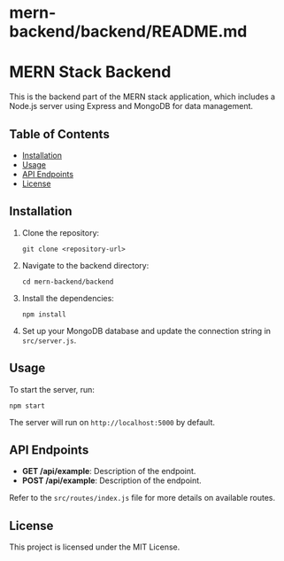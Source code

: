 # mern-backend/backend/README.md

# MERN Stack Backend

This is the backend part of the MERN stack application, which includes a Node.js server using Express and MongoDB for data management.

## Table of Contents

- [Installation](#installation)
- [Usage](#usage)
- [API Endpoints](#api-endpoints)
- [License](#license)

## Installation

1. Clone the repository:
   ```
   git clone <repository-url>
   ```

2. Navigate to the backend directory:
   ```
   cd mern-backend/backend
   ```

3. Install the dependencies:
   ```
   npm install
   ```

4. Set up your MongoDB database and update the connection string in `src/server.js`.

## Usage

To start the server, run:
```
npm start
```

The server will run on `http://localhost:5000` by default.

## API Endpoints

- **GET /api/example**: Description of the endpoint.
- **POST /api/example**: Description of the endpoint.

Refer to the `src/routes/index.js` file for more details on available routes.

## License

This project is licensed under the MIT License.